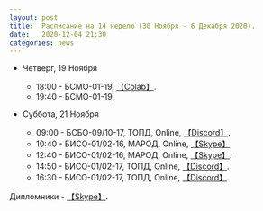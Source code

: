 ```yaml
---
layout: post
title:  Расписание на 14 неделю (30 Ноября - 6 Декабря 2020).
date:   2020-12-04 21:30
categories: news
---
```


* Четверг, 19 Ноября
  * 18:00 - БСМО-01-19, [【Colab】](https://colab.research.google.com/drive/1EMWUfJA2s5wxVAxTrr4XpDE9MVdlHhe4?usp=sharing).
  * 19:40 - БСМО-01-19,
  
* Суббота, 21 Ноября
  * 09:00 - БСБО-09/10-17, ТОПД,  Online, [【Discord】](https://discord.gg/V8ZUrmc).
  * 10:40 - БИСО-01/02-16, МАРОД, Online, [【Skype】](https://join.skype.com/csfK3o6Z7mTX)
  * 12:40 - БИСО-01/02-16, МАРОД, Online, [【Skype】](https://join.skype.com/csfK3o6Z7mTX).
  * 14:50 - БИСО-01/02-17, ТОПД,  Online, [【Discord】](https://discord.gg/JRaN4AU).
  * 16:30 - БИСО-01/02-17, ТОПД,  Online, [【Discord】](https://discord.gg/JRaN4AU).

Дипломники - [【Skype】](https://join.skype.com/jVkDp81Gfjjw).
